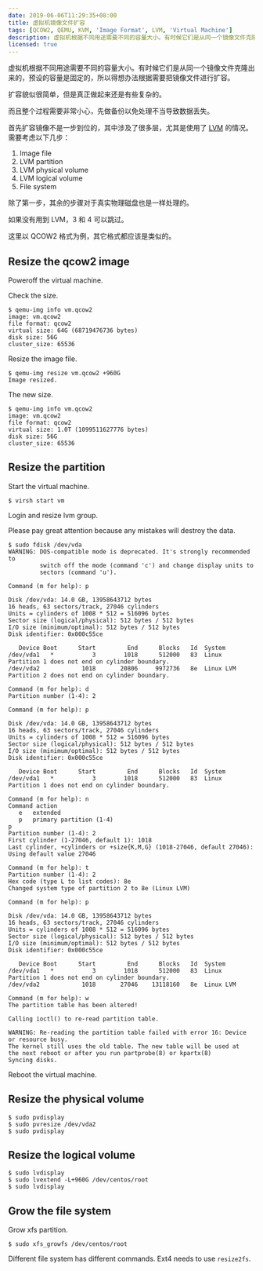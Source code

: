 ```yaml
---
date: 2019-06-06T11:29:35+08:00
title: 虚拟机镜像文件扩容
tags: [QCOW2, QEMU, KVM, 'Image Format', LVM, 'Virtual Machine']
description: 虚拟机根据不同用途需要不同的容量大小。有时候它们是从同一个镜像文件克隆出来的，预设的容量是固定的，所以得想办法根据需要把镜像文件进行扩容。
licensed: true
---
```


虚拟机根据不同用途需要不同的容量大小。有时候它们是从同一个镜像文件克隆出来的，预设的容量是固定的，所以得想办法根据需要把镜像文件进行扩容。

扩容貌似很简单，但是真正做起来还是有些复杂的。

而且整个过程需要非常小心，先做备份以免处理不当导致数据丢失。

首先扩容镜像不是一步到位的，其中涉及了很多层，尤其是使用了
[LVM](https://en.wikipedia.org/wiki/Logical_Volume_Manager_(Linux))
的情况。需要考虑以下几步：

1. Image file
2. LVM partition
3. LVM physical volume
4. LVM logical volume
5. File system

除了第一步，其余的步骤对于真实物理磁盘也是一样处理的。

如果没有用到 LVM，3 和 4 可以跳过。

这里以 QCOW2 格式为例，其它格式都应该是类似的。


## Resize the qcow2 image

Poweroff the virtual machine.

Check the size.

```shell
$ qemu-img info vm.qcow2
image: vm.qcow2
file format: qcow2
virtual size: 64G (68719476736 bytes)
disk size: 56G
cluster_size: 65536
```

Resize the image file.

```shell
$ qemu-img resize vm.qcow2 +960G
Image resized.
```

The new size.

```shell
$ qemu-img info vm.qcow2
image: vm.qcow2
file format: qcow2
virtual size: 1.0T (1099511627776 bytes)
disk size: 56G
cluster_size: 65536
```

## Resize the partition

Start the virtual machine.

```shell
$ virsh start vm
```

Login and resize lvm group.

Please pay great attention because any mistakes will destroy the data.

```
$ sudo fdisk /dev/vda
WARNING: DOS-compatible mode is deprecated. It's strongly recommended to
         switch off the mode (command 'c') and change display units to
         sectors (command 'u').

Command (m for help): p

Disk /dev/vda: 14.0 GB, 13958643712 bytes
16 heads, 63 sectors/track, 27046 cylinders
Units = cylinders of 1008 * 512 = 516096 bytes
Sector size (logical/physical): 512 bytes / 512 bytes
I/O size (minimum/optimal): 512 bytes / 512 bytes
Disk identifier: 0x000c55ce

   Device Boot      Start         End      Blocks   Id  System
/dev/vda1   *           3        1018      512000   83  Linux
Partition 1 does not end on cylinder boundary.
/dev/vda2            1018       20806     9972736   8e  Linux LVM
Partition 2 does not end on cylinder boundary.

Command (m for help): d
Partition number (1-4): 2

Command (m for help): p

Disk /dev/vda: 14.0 GB, 13958643712 bytes
16 heads, 63 sectors/track, 27046 cylinders
Units = cylinders of 1008 * 512 = 516096 bytes
Sector size (logical/physical): 512 bytes / 512 bytes
I/O size (minimum/optimal): 512 bytes / 512 bytes
Disk identifier: 0x000c55ce

   Device Boot      Start         End      Blocks   Id  System
/dev/vda1   *           3        1018      512000   83  Linux
Partition 1 does not end on cylinder boundary.

Command (m for help): n
Command action
   e   extended
   p   primary partition (1-4)
p
Partition number (1-4): 2
First cylinder (1-27046, default 1): 1018
Last cylinder, +cylinders or +size{K,M,G} (1018-27046, default 27046):
Using default value 27046

Command (m for help): t
Partition number (1-4): 2
Hex code (type L to list codes): 8e
Changed system type of partition 2 to 8e (Linux LVM)

Command (m for help): p

Disk /dev/vda: 14.0 GB, 13958643712 bytes
16 heads, 63 sectors/track, 27046 cylinders
Units = cylinders of 1008 * 512 = 516096 bytes
Sector size (logical/physical): 512 bytes / 512 bytes
I/O size (minimum/optimal): 512 bytes / 512 bytes
Disk identifier: 0x000c55ce

   Device Boot      Start         End      Blocks   Id  System
/dev/vda1   *           3        1018      512000   83  Linux
Partition 1 does not end on cylinder boundary.
/dev/vda2            1018       27046    13118160   8e  Linux LVM

Command (m for help): w
The partition table has been altered!

Calling ioctl() to re-read partition table.

WARNING: Re-reading the partition table failed with error 16: Device or resource busy.
The kernel still uses the old table. The new table will be used at
the next reboot or after you run partprobe(8) or kpartx(8)
Syncing disks.
```

Reboot the virtual machine.


## Resize the physical volume

```shell
$ sudo pvdisplay
$ sudo pvresize /dev/vda2
$ sudo pvdisplay
```

## Resize the logical volume

```shell
$ sudo lvdisplay
$ sudo lvextend -L+960G /dev/centos/root
$ sudo lvdisplay
```

## Grow the file system

Grow xfs partition.

```shell
$ sudo xfs_growfs /dev/centos/root
```

Different file system has different commands.
Ext4 needs to use `resize2fs`.
